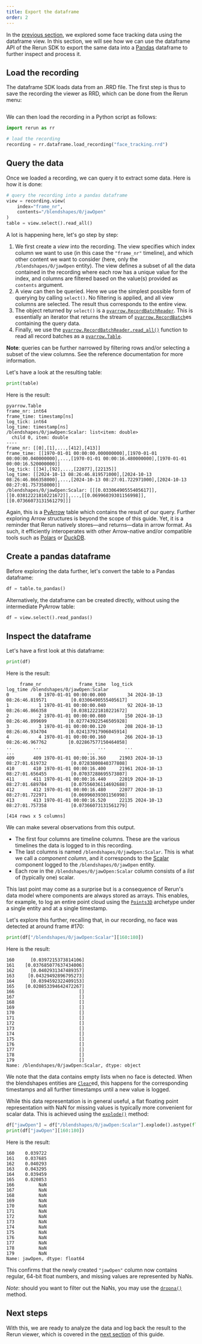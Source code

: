 ```yaml
---
title: Export the dataframe
order: 2
---
```



In the [previous section](explore-as-dataframe.md), we explored some face tracking data using the dataframe view. In this section, we will see how we can use the dataframe API of the Rerun SDK to export the same data into a [Pandas](https://pandas.pydata.org) dataframe to further inspect and process it.

## Load the recording

The dataframe SDK loads data from an .RRD file. The first step is thus to save the recording the viewer as RRD, which can be done from the Rerun menu:

<picture style="zoom: 0.5">
  <img src="https://static.rerun.io/save_recording/ece0f887428b1800a305a3e30faeb57fa3d77cd8/full.png" alt="">
  <source media="(max-width: 480px)" srcset="https://static.rerun.io/save_recording/ece0f887428b1800a305a3e30faeb57fa3d77cd8/480w.png">
</picture>

We can then load the recording in a Python script as follows:

```python
import rerun as rr

# load the recording
recording = rr.dataframe.load_recording("face_tracking.rrd")
```


## Query the data

Once we loaded a recording, we can query it to extract some data. Here is how it is done:

```python
# query the recording into a pandas dataframe
view = recording.view(
    index="frame_nr",
    contents="/blendshapes/0/jawOpen"
)
table = view.select().read_all()
```

A lot is happening here, let's go step by step:
1. We first create a _view_ into the recording. The view specifies which index column we want to use (in this case the `"frame_nr"` timeline), and which other content we want to consider (here, only the `/blendshapes/0/jawOpen` entity). The view defines a subset of all the data contained in the recording where each row has a unique value for the index, and columns are filtered based on the value(s) provided as `contents` argument.
2. A view can then be queried. Here we use the simplest possible form of querying by calling `select()`. No filtering is applied, and all view columns are selected. The result thus corresponds to the entire view.
3. The object returned by `select()` is a [`pyarrow.RecordBatchReader`](https://arrow.apache.org/docs/python/generated/pyarrow.RecordBatchReader.html). This is essentially an iterator that returns the stream of [`pyarrow.RecordBatch`](https://arrow.apache.org/docs/python/generated/pyarrow.RecordBatch.html#pyarrow-recordbatch)es containing the query data.
4. Finally, we use the [`pyarrow.RecordBatchReader.read_all()`](https://arrow.apache.org/docs/python/generated/pyarrow.RecordBatchReader.html#pyarrow.RecordBatchReader.read_all) function to read all record batches as a [`pyarrow.Table`](https://arrow.apache.org/docs/python/generated/pyarrow.Table.html#pyarrow.Table).

**Note**: queries can be further narrowed by filtering rows and/or selecting a subset of the view columns. See the reference documentation for more information.

<!-- TODO(#7499): add a link to the reference documentation -->

Let's have a look at the resulting table:

```python
print(table)
```

Here is the result:
```
pyarrow.Table
frame_nr: int64
frame_time: timestamp[ns]
log_tick: int64
log_time: timestamp[ns]
/blendshapes/0/jawOpen:Scalar: list<item: double>
  child 0, item: double
----
frame_nr: [[0],[1],...,[412],[413]]
frame_time: [[1970-01-01 00:00:00.000000000],[1970-01-01 00:00:00.040000000],...,[1970-01-01 00:00:16.480000000],[1970-01-01 00:00:16.520000000]]
log_tick: [[34],[92],...,[22077],[22135]]
log_time: [[2024-10-13 08:26:46.819571000],[2024-10-13 08:26:46.866358000],...,[2024-10-13 08:27:01.722971000],[2024-10-13 08:27:01.757358000]]
/blendshapes/0/jawOpen:Scalar: [[[0.03306490555405617]],[[0.03812221810221672]],...,[[0.06996039301156998]],[[0.07366073131561279]]]
```

Again, this is a [PyArrow](https://arrow.apache.org/docs/python/index.html) table which contains the result of our query. Further exploring Arrow structures is beyond the scope of this guide. Yet, it is a reminder that Rerun natively stores—and returns—data in arrow format. As such, it efficiently interoperates with other Arrow-native and/or compatible tools such as [Polars](https://pola.rs) or [DuckDB](https://duckdb.org).


## Create a pandas dataframe

Before exploring the data further, let's convert the table to a Pandas dataframe:

```python
df = table.to_pandas()
```

Alternatively, the dataframe can be created directly, without using the intermediate PyArrow table:

```python
df = view.select().read_pandas()
```


## Inspect the dataframe

Let's have a first look at this dataframe:

```python
print(df)
```

Here is the result:

<!-- NOLINT_START -->

```
     frame_nr              frame_time  log_tick                   log_time /blendshapes/0/jawOpen:Scalar
0           0 1970-01-01 00:00:00.000        34 2024-10-13 08:26:46.819571         [0.03306490555405617]
1           1 1970-01-01 00:00:00.040        92 2024-10-13 08:26:46.866358         [0.03812221810221672]
2           2 1970-01-01 00:00:00.080       150 2024-10-13 08:26:46.899699        [0.027743922546505928]
3           3 1970-01-01 00:00:00.120       208 2024-10-13 08:26:46.934704        [0.024137917906045914]
4           4 1970-01-01 00:00:00.160       266 2024-10-13 08:26:46.967762        [0.022867577150464058]
..        ...                     ...       ...                        ...                           ...
409       409 1970-01-01 00:00:16.360     21903 2024-10-13 08:27:01.619732         [0.07283800840377808]
410       410 1970-01-01 00:00:16.400     21961 2024-10-13 08:27:01.656455         [0.07037288695573807]
411       411 1970-01-01 00:00:16.440     22019 2024-10-13 08:27:01.689784         [0.07556036114692688]
412       412 1970-01-01 00:00:16.480     22077 2024-10-13 08:27:01.722971         [0.06996039301156998]
413       413 1970-01-01 00:00:16.520     22135 2024-10-13 08:27:01.757358         [0.07366073131561279]

[414 rows x 5 columns]
```

<!-- NOLINT_END -->

We can make several observations from this output.

- The first four columns are timeline columns. These are the various timelines the data is logged to in this recording.
- The last columns is named `/blendshapes/0/jawOpen:Scalar`. This is what we call a _component column_, and it corresponds to the [Scalar](../../reference/types/components/scalar.md) component logged to the `/blendshapes/0/jawOpen` entity.
- Each row in the `/blendshapes/0/jawOpen:Scalar` column consists of a _list_ of (typically one) scalar.

This last point may come as a surprise but is a consequence of Rerun's data model where components are always stored as arrays. This enables, for example, to log an entire point cloud using the [`Points3D`](../../reference/types/archetypes/points3d.md) archetype under a single entity and at a single timestamp.

Let's explore this further, recalling that, in our recording, no face was detected at around frame #170:

```python
print(df["/blendshapes/0/jawOpen:Scalar"][160:180])
```

Here is the result:

```
160      [0.0397215373814106]
161    [0.037685077637434006]
162      [0.0402931347489357]
163     [0.04329492896795273]
164      [0.0394592322409153]
165    [0.020853394642472267]
166                        []
167                        []
168                        []
169                        []
170                        []
171                        []
172                        []
173                        []
174                        []
175                        []
176                        []
177                        []
178                        []
179                        []
Name: /blendshapes/0/jawOpen:Scalar, dtype: object
```

We note that the data contains empty lists when no face is detected. When the blendshapes entities are [`Clear`](../../reference/types/archetypes/clear.md)ed, this happens for the corresponding timestamps and all further timestamps until a new value is logged.

While this data representation is in general useful, a flat floating point representation with NaN for missing values is typically more convenient for scalar data. This is achieved using the [`explode()`](https://pandas.pydata.org/pandas-docs/stable/reference/api/pandas.DataFrame.explode.html) method:

```python
df["jawOpen"] = df["/blendshapes/0/jawOpen:Scalar"].explode().astype(float)
print(df["jawOpen"][160:180])
```
Here is the result:
```
160    0.039722
161    0.037685
162    0.040293
163    0.043295
164    0.039459
165    0.020853
166         NaN
167         NaN
168         NaN
169         NaN
170         NaN
171         NaN
172         NaN
173         NaN
174         NaN
175         NaN
176         NaN
177         NaN
178         NaN
179         NaN
Name: jawOpen, dtype: float64
```

This confirms that the newly created `"jawOpen"` column now contains regular, 64-bit float numbers, and missing values are represented by NaNs.

_Note_: should you want to filter out the NaNs, you may use the [`dropna()`](https://pandas.pydata.org/pandas-docs/stable/reference/api/pandas.DataFrame.dropna.html) method.

## Next steps

With this, we are ready to analyze the data and log back the result to the Rerun viewer, which is covered in the [next section](analyze-and-log.md) of this guide.
